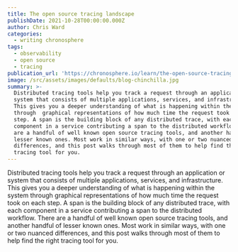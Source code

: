 ```yaml
---
title: The open source tracing landscape
publishDate: 2021-10-28T00:00:00.000Z
author: Chris Ward
categories:
  - writing chronosphere
tags:
  - observability
  - open source
  - tracing
publication_url: 'https://chronosphere.io/learn/the-open-source-tracing-landscape/'
image: /src/assets/images/defaults/blog-chinchilla.jpg
summary: >-
  Distributed tracing tools help you track a request through an application or
  system that consists of multiple applications, services, and infrastructure.
  This gives you a deeper understanding of what is happening within the system
  through  graphical representations of how much time the request took on each
  step. A span is the building block of any distributed trace, with each
  component in a service contributing a span to the distributed workflow. There
  are a handful of well known open source tracing tools, and another handful of
  lesser known ones. Most work in similar ways, with one or two nuanced
  differences, and this post walks through most of them to help find the right
  tracing tool for you.
---
```


Distributed tracing tools help you track a request through an application or system that consists of multiple applications, services, and infrastructure. This gives you a deeper understanding of what is happening within the system through  graphical representations of how much time the request took on each step. A span is the building block of any distributed trace, with each component in a service contributing a span to the distributed workflow. There are a handful of well known open source tracing tools, and another handful of lesser known ones. Most work in similar ways, with one or two nuanced differences, and this post walks through most of them to help find the right tracing tool for you.

